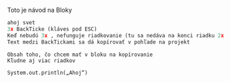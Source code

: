 Toto je návod na Bloky

``` python
ahoj svet
3x BackTicke (kláves pod ESC)
Keď nebudú 3x , nefunguje riadkovanie (tu sa nedáva na konci riadku 2x medzera- to nefunguje)
Text medzi BackTickami sa dá kopírovať v pohľade na projekt
```

``` <môžem napísať akého systému sa to týka>
Obsah toho, čo chcem mať v bloku na kopírovanie
Kľudne aj viac riadkov
```
```
System.out.println(„Ahoj“)
```
